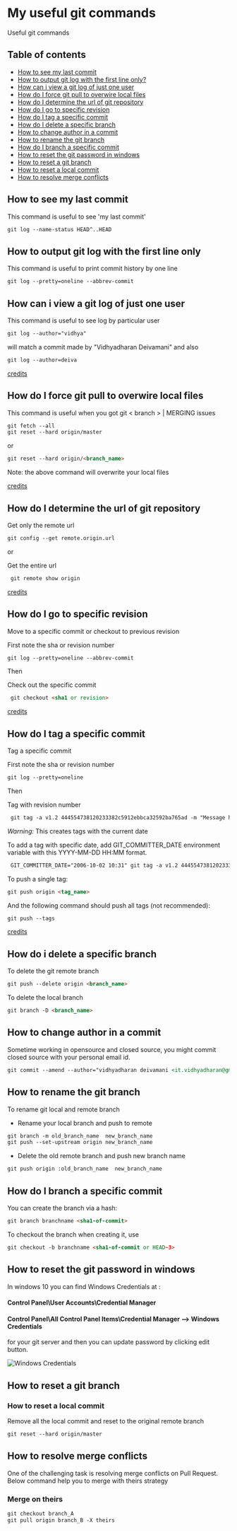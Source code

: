 # My useful git commands

Useful git commands

## Table of contents

- [How to see my last commit](#how-to-see-my-last-commit)
- [How to output git log with the first line only?](#how-to-output-git-log-with-the-first-line-only)
- [How can i view a git log of just one user](#how-can-i-view-a-git-log-of-just-one-user)
- [How do I force git pull to overwire local files](#how-do-i-force-git-pull-to-overwire-local-files)
- [How do I determine the url of git repository](#how-do-i-determine-the-url-of-git-repository)
- [How do I go to specific revision](#how-do-i-go-to-specific-revision)
- [How do I tag a specific commit](#how-do-i-tag-a-specific-commit)
- [How do I delete a specific branch](#how-do-i-delete-a-specific-branch)
- [How to change author in a commit](#how-to-change-author-in-a-commit)
- [How to rename the git branch](#how-to-rename-the-git-branch)
- [How do I branch a specific commit](#how-do-i-branch-a-specific-commit)
- [How to reset the git password in windows](#how-to-reset-the-git-password-in-windows)
- [How to reset a git branch](#how-to-reset-a-git-branch)
- [How to reset a local commit](#how-to-reset-a-git-branch)
- [How to resolve merge conflicts](#how-to-resolve-merge-conflicts)

## How to see my last commit

This command is useful to see 'my last commit'

```md
git log --name-status HEAD^..HEAD
```

## How to output git log with the first line only

This command is useful to print commit history by one line

```md
git log --pretty=oneline --abbrev-commit
```

## How can i view a git log of just one user

This command is useful to see log by particular user

```md
git log --author="vidhya"
```

will match a commit made by "Vidhyadharan Deivamani" and also

```md
git log --author=deiva
```

[credits](https://stackoverflow.com/questions/4259996/how-can-i-view-a-git-log-of-just-one-users-commits?answertab=active#tab-top)

## How do I force git pull to overwire local files

This command is useful when you got git < branch > | MERGING issues

```md
git fetch --all
git reset --hard origin/master
```

or

```md
git reset --hard origin/<branch_name>
```

Note: the above command will overwrite your local files

[credits](https://stackoverflow.com/questions/1125968/how-do-i-force-git-pull-to-overwrite-local-files#8888015)

## How do I determine the url of git repository

Get only the remote url

```md
git config --get remote.origin.url
```

or

Get the entire url

```md
 git remote show origin
```

[credits](https://stackoverflow.com/questions/4089430/how-can-i-determine-the-url-that-a-local-git-repository-was-originally-cloned-fr?answertab=active#tab-top)

## How do I go to specific revision

Move to a specific commit or checkout to previous revision

First note the sha or revision number

```md
git log --pretty=oneline --abbrev-commit
```

Then

Check out the specific commit

```md
 git checkout <sha1 or revision>
```

[credits](https://stackoverflow.com/questions/7539130/go-to-particular-revision?answertab=active#tab-top)

## How do I tag a specific commit

Tag a specific commit

First note the sha or revision number

```md
git log --pretty=oneline
```

Then

Tag with revision number

```md
 git tag -a v1.2 444554738120233382c5912ebbca32592ba765ad -m "Message here"
```

*Warning:* This creates tags with the current date

To add a tag with specific date, add GIT_COMMITTER_DATE  environment variable with this YYYY-MM-DD HH:MM format.

```md
 GIT_COMMITTER_DATE="2006-10-02 10:31" git tag -a v1.2 444554738120233382c5912ebbca32592ba765ad -m "Message here"
```

To push a single tag:

```md
git push origin <tag_name>
```

And the following command should push all tags (not recommended):

```md
git push --tags
```

[credits](https://stackoverflow.com/questions/4404172/how-to-tag-an-older-commit-in-git?answertab=active#tab-top)

## How do i delete a specific branch

To delete the git remote branch

```md
git push --delete origin <branch_name>
```

To delete the local branch

```md
git branch -D <branch_name>
```

## How to change author in a commit

Sometime working in opensource and closed source, you might commit closed source with your personal email id.

```md
git commit --amend --author="vidhyadharan deivamani <it.vidhyadharan@gmail.com>" -m "commit description"
```

## How to rename the git branch

To rename git local and remote branch

- Rename your local branch and push to remote

```md
git branch -m old_branch_name  new_branch_name
git push --set-upstream origin new_branch_name
```

- Delete the old remote branch and push new branch name

```md
git push origin :old_branch_name  new_branch_name
```

## How do I branch a specific commit

You can create the branch via a hash:

```md
git branch branchname <sha1-of-commit>
```

To checkout the branch when creating it, use

```md
git checkout -b branchname <sha1-of-commit or HEAD~3>
```

## How to reset the git password in windows

In windows 10 you can find Windows Credentials at :

#### Control Panel\User Accounts\Credential Manager

#### Control Panel\All Control Panel Items\Credential Manager --> Windows Credentials

for your git server and then you can update password by clicking edit button.

![Windows Credentials](resources/windows.credentials.png) 

## How to reset a git branch 
### How to reset a local commit 

 Remove all the  local commit and reset to the original remote branch

```md
git reset --hard origin/master
```

## How to resolve merge conflicts

One of the challenging task is resolving merge conflicts on Pull Request. Below command help you to merge with theirs strategy
 
### Merge on theirs

```md
git checkout branch_A
git pull origin branch_B -X theirs 
```